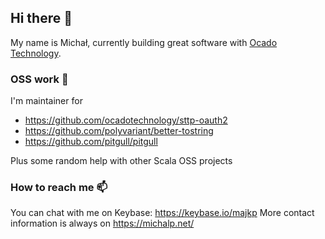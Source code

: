 ## Hi there 👋

My name is Michał, currently building great software with [Ocado Technology](http://www.ocadotechnology.com/).

### OSS work 🔭

I'm maintainer for 

- https://github.com/ocadotechnology/sttp-oauth2
- https://github.com/polyvariant/better-tostring
- https://github.com/pitgull/pitgull

Plus some random help with other Scala OSS projects

### How to reach me 📫

You can chat with me on Keybase: https://keybase.io/majkp 
More contact information is always on https://michalp.net/
